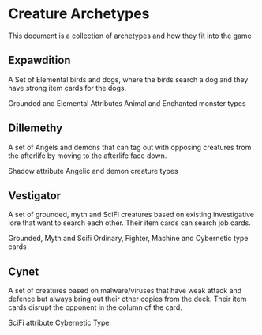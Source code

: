 # Creature Archetypes

This document is a collection of archetypes and how they fit into the game

## Expawdition
A Set of Elemental birds and dogs, where the birds search a dog and they have strong item cards for the dogs.

Grounded and Elemental Attributes
Animal and Enchanted monster types

## Dillemethy
A set of Angels and demons that can tag out with opposing creatures from the afterlife by moving to the afterlife face down.

Shadow attribute
Angelic and demon creature types

## Vestigator
A set of grounded, myth and SciFi creatures based on existing investigative lore that want to search each other. 
Their item cards can search job cards.

Grounded, Myth and Scifi
Ordinary, Fighter, Machine and Cybernetic type cards

## Cynet
A set of creatures based on malware/viruses that have weak attack and defence but always bring out their other copies from the deck. 
Their item cards disrupt the opponent in the column of the card.

SciFi attribute
Cybernetic Type